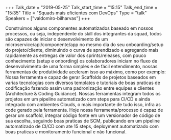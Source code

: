 +++
Talk_date = "2019-05-25"
Talk_start_time = "15:15"
Talk_end_time = "15:35"
Title = "Squads mais eficientes com DevOps"
Type = "talk"
Speakers = ["valdomiro-bilharvas"]
+++

Construimos alguns componentes automatizados baseado em nossos processos, ou seja, independente do skill dos integrantes da squad, todos são capazes de iniciar o desenvolvimento de um microservice/api/componente/app no mesmo dia do seu onboarding/setup do projeto/cliente, diminuindo o curva de aprendizado e agregando mais rapidamente as entregas de valor dos sprints/releases, com pouco conhecimento (setup e onbording) os colaboradores iniciam no fluxo de desenvolvimento de uma forma simples e de fácil entendimento, nossas ferramentas de produtividade aceleram isso ao máximo, como por exemplo: Nossa ferramenta e capaz de gerar Scaffolds de projetos baseados em varias tecnologias com diversos templates e tutoriais de boas praticas de codificação fazendo assim uma padronização entre equipes e clientes (Architecture & Coding Guidance). Nossas ferramentas integram todos os projetos em um pipeline automatizado com steps para CI/CD e ainda integrado com ambientes Clouds, o mais importante de tudo isso, infra as code gerado pela ferramenta. Hoje nossa ferramenta/processo é capaz de gerar um scaffold, integrar código fonte em um versionador de código de sua escolha, seguindo boas praticas de SCM, publicando em um pipeline automatizado de CI/CD com ate 15 steps, deployment automatizado com boas praticas e monitoramento funcional e não funcional.
